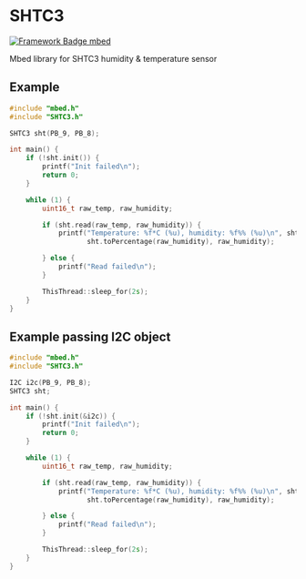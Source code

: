 # SHTC3
[![Framework Badge mbed](https://img.shields.io/badge/framework-mbed-008fbe.svg)](https://os.mbed.com/)

Mbed library for SHTC3 humidity &amp; temperature sensor

## Example
```cpp
#include "mbed.h"
#include "SHTC3.h"

SHTC3 sht(PB_9, PB_8);

int main() {
    if (!sht.init()) {
        printf("Init failed\n");
        return 0;
    }

    while (1) {
        uint16_t raw_temp, raw_humidity;

        if (sht.read(raw_temp, raw_humidity)) {
            printf("Temperature: %f*C (%u), humidity: %f%% (%u)\n", sht.toCelsius(raw_temp), raw_temp,
                   sht.toPercentage(raw_humidity), raw_humidity);

        } else {
            printf("Read failed\n");
        }

        ThisThread::sleep_for(2s);
    }
}
```

## Example passing I2C object
```cpp
#include "mbed.h"
#include "SHTC3.h"

I2C i2c(PB_9, PB_8);
SHTC3 sht;

int main() {
    if (!sht.init(&i2c)) {
        printf("Init failed\n");
        return 0;
    }

    while (1) {
        uint16_t raw_temp, raw_humidity;

        if (sht.read(raw_temp, raw_humidity)) {
            printf("Temperature: %f*C (%u), humidity: %f%% (%u)\n", sht.toCelsius(raw_temp), raw_temp,
                   sht.toPercentage(raw_humidity), raw_humidity);

        } else {
            printf("Read failed\n");
        }

        ThisThread::sleep_for(2s);
    }
}
```